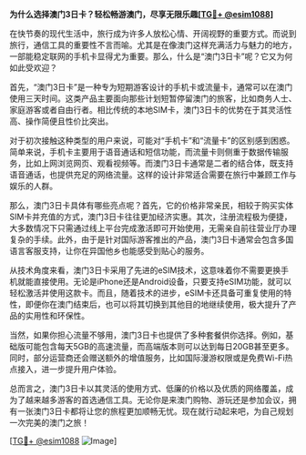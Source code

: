 **为什么选择澳门3日卡？轻松畅游澳门，尽享无限乐趣[[TG💪+ @esim1088](https://t.me/s/esim1088)]**

在快节奏的现代生活中，旅行成为许多人放松心情、开阔视野的重要方式。而说到旅行，通信工具的重要性不言而喻。尤其是在像澳门这样充满活力与魅力的地方，一部能稳定联网的手机卡显得尤为重要。那么，什么是“澳门3日卡”呢？它又为何如此受欢迎？

首先，“澳门3日卡”是一种专为短期游客设计的手机卡或流量卡，通常可以在澳门使用三天时间。这类产品主要面向那些计划短暂停留澳门的旅客，比如商务人士、家庭游客或者自由行者。相比传统的本地SIM卡，澳门3日卡的优势在于其灵活性高、操作简便且性价比突出。

对于初次接触这种类型的用户来说，可能对“手机卡”和“流量卡”的区别感到困惑。简单来说，手机卡主要用于语音通话和短信功能，而流量卡则侧重于数据传输服务，比如上网浏览网页、观看视频等。而澳门3日卡通常是二者的结合体，既支持语音通话，也提供充足的网络流量。这样的设计非常适合需要在旅行中兼顾工作与娱乐的人群。

那么，澳门3日卡具体有哪些亮点呢？首先，它的价格非常亲民，相较于购买实体SIM卡并充值的方式，澳门3日卡往往更加经济实惠。其次，注册流程极为便捷，大多数情况下只需通过线上平台完成激活即可开始使用，无需亲自前往营业厅办理复杂的手续。此外，由于是针对国际游客推出的产品，澳门3日卡通常会包含多国语言客服支持，让你在异国他乡也能感受到贴心的服务。

从技术角度来看，澳门3日卡采用了先进的eSIM技术，这意味着你不需要更换手机就能直接使用。无论是iPhone还是Android设备，只要支持eSIM功能，就可以轻松激活并使用这款卡。而且，随着技术的进步，eSIM卡还具备可重复使用的特性，即便你在澳门结束后，也可以将其切换到其他目的地继续使用，极大提升了产品的实用性和环保性。

当然，如果你担心流量不够用，澳门3日卡也提供了多种套餐供你选择。例如，基础版可能包含每天5GB的高速流量，而高端版本则可以达到每日20GB甚至更多。同时，部分运营商还会赠送额外的增值服务，比如国际漫游权限或是免费Wi-Fi热点接入，进一步提升用户体验。

总而言之，澳门3日卡以其灵活的使用方式、低廉的价格以及优质的网络覆盖，成为了越来越多游客的首选通信工具。无论你是来澳门购物、游玩还是参加会议，拥有一张澳门3日卡都将让您的旅程更加顺畅无忧。现在就行动起来吧，为自己规划一次完美的澳门之旅！

[[TG💪+ @esim1088](https://t.me/s/esim1088) ![Image](https://i.postimg.cc/4NQfJmqS/Snipaste-2025-05-13-00-14-12.png)]